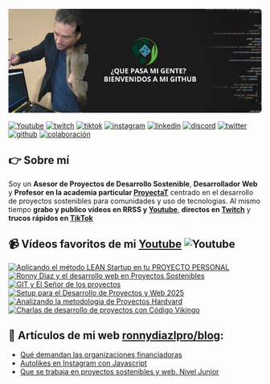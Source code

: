 
[![Header](https://github.com/ronnydiazloppro/ronnydiazlpro/blob/main/banner%20github.png "Header")](https://youtube.com/EduardoFierroPro?sub_confirmation=1)


[![Youtube](https://img.shields.io/static/v1?label=&message=youtube&color=FF0000&logo=youtube&logoColor=white&style=for-the-badge)](https://youtube.com/EduardoFierroPro?sub_confirmation=1)
[![twitch](https://img.shields.io/static/v1?label=&message=twitch&color=6441a5&logo=twitch&logoColor=white&style=for-the-badge)](https://twitch.tv/eduardofierropro)
[![tiktok](https://img.shields.io/static/v1?label=&message=tiktok&color=ff0050&logo=tiktok&logoColor=white&style=for-the-badge)](https://www.tiktok.com/@eduardofierro.pro?)
[![instagram](https://img.shields.io/static/v1?label=&message=instagram&color=5B51D8&logo=instagram&logoColor=white&style=for-the-badge)](https://instagram.com/eduardofierro.pro)
[![linkedin](https://img.shields.io/static/v1?label=&message=linkedin&color=0e76a8&logo=linkedin&logoColor=white&style=for-the-badge)](https://www.linkedin.com/in/eduardofierropro)
[![discord](https://img.shields.io/static/v1?label=&message=discord&color=7289da&logo=discord&logoColor=white&style=for-the-badge)](https://discord.gg/t4Txush)
[![twitter](https://img.shields.io/static/v1?label=&message=twitter&color=1DA1F2&logo=twitter&logoColor=white&style=for-the-badge)](https://twitter.com/edfierropro)
[![github](https://img.shields.io/static/v1?label=&message=github&color=171515&logo=github&logoColor=white&style=for-the-badge)](https://github.com/eduardofierropro)
[![colaboración](https://img.shields.io/static/v1?label=&message=colaboracion&color=blue&logo=teach&logoColor=white&style=for-the-badge)](http://colaboracion.eduardofierro.pro)



## 👉 Sobre mí
Soy un **Asesor de Proyectos de Desarrollo Sostenible**, **Desarrollador Web** y **Profesor en la academia particular [ProyectaT](https://app.netlify.com/sites/ronnydiazlpro/proyecta-t/contacto-ronnydiazlop)** centrado en el desarrollo de proyectos sostenibles para comunidades y uso de tecnologias.
Al mismo tiempo **grabo y publico vídeos en RRSS y [Youtube](https://youtube.com/EduardoFierroPro?sub_confirmation=1)**, **directos en [Twitch](https://twitch.tv/eduardofierropro)** y **trucos rápidos en [TikTok](http://tiktok.com/@eduardofierro.pro)**


## 📹 Vídeos favoritos de mi [Youtube](https://youtube.com/EduardoFierroPro?sub_confirmation=1) ![Youtube](https://img.shields.io/youtube/channel/subscribers/UC3iVwWjDFlcMW4NPVfS3-NA)
<a href='https://www.youtube.com/watch?v=j6RZqCe4hTs' title="Aplicando el método LEAN Startup en tu PROYECTO PERSONAL - ver en Youtube" target='_blank'>
  <img width='32%'  src='https://i3.ytimg.com/vi/j6RZqCe4hTs/maxresdefault.jpg' alt='Aplicando el método LEAN Startup en tu PROYECTO PERSONAL' />
</a>
<a href='https://www.youtube.com/watch?v=1hDGvWJXzqM' title="Ronny Diaz y el desarrollo web en Proyectos Sostenibles - ver en Youtube" target='_blank'>
  <img width='32%'  src='https://i3.ytimg.com/vi/1hDGvWJXzqM/maxresdefault.jpg' alt='Ronny Diaz y el desarrollo web en Proyectos Sostenibles' />
</a>
<a href='https://www.youtube.com/watch?v=GC_V4NeWbOs' title="GIT y El Señor de los proyectos - ver en Youtube" target='_blank'>
  <img width='32%' src='https://img.youtube.com/vi/GC_V4NeWbOs/maxresdefault.jpg' alt='GIT y El Señor de los proyectos' />
</a>
<a href='https://www.youtube.com/watch?v=-chk3tKvNLI' title="Setup para el Desarrollo de Proyectos y Web 2025 - ver en Youtube" target='_blank'>
  <img width='32%' src='https://img.youtube.com/vi/-chk3tKvNLI/maxresdefault.jpg' alt='Setup para el Desarrollo de Proyectos y Web 2025' />
</a>
<a href='https://www.youtube.com/watch?v=WCUASu4V258' title="Analizando la metodologia de Proyectos Hardvard - ver en Youtube" target='_blank'>
  <img width='32%' src='https://i3.ytimg.com/vi/WCUASu4V258/maxresdefault.jpg' alt='Analizando la metodologia de Proyectos Hardvard' />
</a>
<a href='https://www.youtube.com/watch?v=P51PMs0sKys' title="Charlas de desarrollo de proyectos con Código Vikingo - ver en Youtube" target='_blank'>
  <img width='32%' src='https://i3.ytimg.com/vi/P51PMs0sKys/maxresdefault.jpg' alt='Charlas de desarrollo de proyectos con Código Vikingo' />
</a>


## 📝 Artículos de mi web [ronnydiazlpro/blog](https://eduardofierro.pro/blog/):
- [Qué demandan las organizaciones financiadoras](https://eduardofierro.pro/blog/https://eduardofierro.pro/blog/que-demandan-las-empresas/)
- [Autolikes en Instagram con Javascript](https://eduardofierro.pro/blog/autolikes-en-instagram-con-javascript/)
- [Que se trabaja en proyectos sostenibles y web. Nivel Junior](https://eduardofierro.pro/blog/que-se-trabaja-en-programacion-web/)
